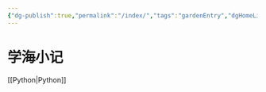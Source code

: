 ```yaml
---
{"dg-publish":true,"permalink":"/index/","tags":"gardenEntry","dgHomeLink":true,"dgPassFrontmatter":false}
---
```



# 学海小记

[[Python|Python]]
